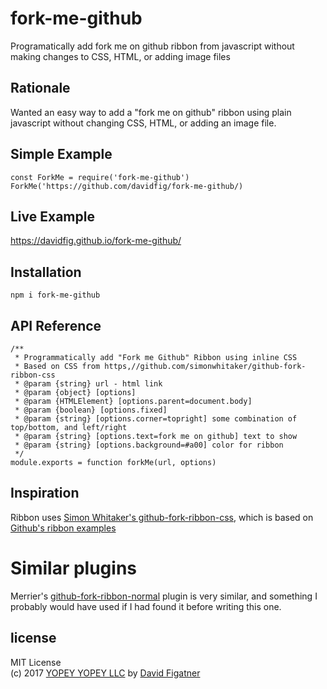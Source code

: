 # fork-me-github
Programatically add fork me on github ribbon from javascript without making changes to CSS, HTML, or adding image files

## Rationale
Wanted an easy way to add a "fork me on github" ribbon using plain javascript without changing CSS, HTML, or adding an image file.

## Simple Example

    const ForkMe = require('fork-me-github')
    ForkMe('https://github.com/davidfig/fork-me-github/)

## Live Example
https://davidfig.github.io/fork-me-github/

## Installation

    npm i fork-me-github

## API Reference
```
/**
 * Programmatically add "Fork me Github" Ribbon using inline CSS
 * Based on CSS from https,//github.com/simonwhitaker/github-fork-ribbon-css
 * @param {string} url - html link
 * @param {object} [options]
 * @param {HTMLElement} [options.parent=document.body]
 * @param {boolean} [options.fixed]
 * @param {string} [options.corner=topright] some combination of top/bottom, and left/right
 * @param {string} [options.text=fork me on github] text to show
 * @param {string} [options.background=#a00] color for ribbon
 */
module.exports = function forkMe(url, options)
```
## Inspiration

Ribbon uses [Simon Whitaker's github-fork-ribbon-css](https://github.com/simonwhitaker/github-fork-ribbon-css), which is based on [Github's ribbon examples](https://github.com/blog/273-github-ribbons)

# Similar plugins

Merrier's [github-fork-ribbon-normal](https://github.com/merrier/github-fork-ribbon-normal) plugin is very similar, and something I probably would have used if I had found it before writing this one. 

## license  
MIT License  
(c) 2017 [YOPEY YOPEY LLC](https://yopeyopey.com/) by [David Figatner](https://twitter.com/yopey_yopey/)
